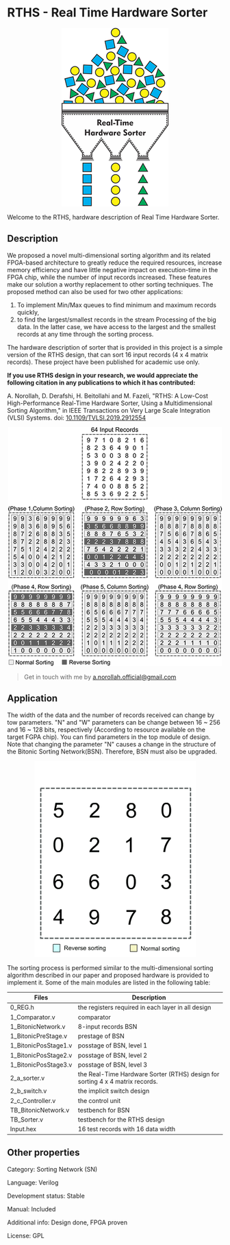 RTHS - Real Time Hardware Sorter
=============================

<p align="center">
  <img src="https://github.com/amin-norollah/RTHS/blob/master/RTHS-logo.png" alt="realtime hardware sorter">
</p>

Welcome to the RTHS, hardware description of Real Time Hardware Sorter.


Description
------------
We proposed a novel multi-dimensional sorting algorithm and its related FPGA-based
architecture to greatly reduce the required resources, increase memory efficiency and
have little negative impact on execution-time in the FPGA chip, while the number of input records increased.
These features make our solution a worthy replacement to other sorting techniques.
The proposed method can also be used for two other applications:
1) To implement Min/Max queues to find minimum and maximum records quickly,
2) to find the largest/smallest records in the stream Processing of the big data.
In the latter case, we have access to the largest and the smallest records at any time through the sorting process.

The hardware description of sorter that is provided in this project is a simple version of the RTHS design, that can sort 16 input records (4 x 4 matrix records). These project have been published for academic use only.

**If you use RTHS design in your research, we would appreciate the following citation in any publications to which it has contributed:**

A. Norollah, D. Derafshi, H. Beitollahi and M. Fazeli, "RTHS: A Low-Cost High-Performance Real-Time Hardware Sorter, Using a Multidimensional Sorting Algorithm," in IEEE Transactions on Very Large Scale Integration (VLSI) Systems.
doi: [10.1109/TVLSI.2019.2912554](https://doi.org/10.1109/TVLSI.2019.2912554)

<p align="center">
  <img src="https://github.com/amin-norollah/RTHS/blob/master/Multi-Dimensional-Sorting-Algorithm.png" alt="THE MULTIDIMENSIONAL SORTING ALGORITHM">
</p>

 >Get in touch with me by [a.norollah.official@gmail.com](mailto:a.norollah.official@gmail.com)

Application
------------
The width of the data and the number of records received can change by tow parameters. "N" and "W" parameters can be change between 16 ~ 256 and 16 ~ 128 bits, respectively 
(According to resource available on the target FGPA chip). You can find parameters in the top module of design.
Note that changing the parameter "N" causes a change in the structure of the Bitonic Sorting Network(BSN). Therefore, BSN must also be upgraded.

<p align="center">
  <img src="https://github.com/amin-norollah/RTHS/blob/master/Multi-Dimensional-Sorting-Algorithm.gif" alt="how the realtime hardware sorter works">
</p>

The sorting process is performed similar to the multi-dimensional sorting algorithm described in our paper and proposed hardware is provided to implement it.
Some of the main modules are listed in the following table:

Files | Description
--- | ---
0_REG.h | the registers required in each layer in all design
1_Comparator.v | comparator
1_BitonicNetwork.v | 8-input records BSN
1_BitonicPreStage.v | prestage of BSN
1_BitonicPosStage1.v | posstage of BSN, level 1
1_BitonicPosStage2.v | posstage of BSN, level 2
1_BitonicPosStage3.v | posstage of BSN, level 3
2_a_sorter.v | the Real-Time Hardware Sorter (RTHS) design for sorting 4 x 4 matrix records.
2_b_switch.v | the implicit switch design
2_c_Controller.v | the control unit
TB_BitonicNetwork.v | testbench for BSN
TB_Sorter.v | testbench for the RTHS design
Input.hex | 16 test records with 16 data width

Other properties
------------
Category: Sorting Network (SN)

Language: Verilog

Development status: Stable

Manual: Included

Additional info: Design done, FPGA proven

License: GPL






